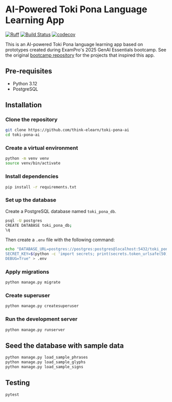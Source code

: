 # AI-Powered Toki Pona Language Learning App

[![Ruff](https://img.shields.io/endpoint?url=https://raw.githubusercontent.com/astral-sh/ruff/main/assets/badge/v2.json)](https://github.com/astral-sh/ruff)
[![Build Status](https://github.com/think-elearn/toki-pona-ai/actions/workflows/ci.yml/badge.svg)](https://github.com/think-elearn/toki-pona-ai/actions)
[![codecov](https://codecov.io/gh/think-elearn/toki-pona-ai/branch/main/graph/badge.svg)](https://codecov.io/gh/think-elearn/toki-pona-ai)

This is an AI-powered Toki Pona language learning app based on prototypes created during ExamPro's 2025 GenAI Essentials bootcamp. See the original [bootcamp repository](https://github.com/dr-rompecabezas/free-genai-bootcamp-2025) for the projects that inspired this app.

## Pre-requisites

- Python 3.12
- PostgreSQL

## Installation

### Clone the repository

```bash
git clone https://github.com/think-elearn/toki-pona-ai
cd toki-pona-ai
```

### Create a virtual environment

```bash
python -m venv venv
source venv/bin/activate
```

### Install dependencies

```bash
pip install -r requirements.txt
```

### Set up the database

Create a PostgreSQL database named `toki_pona_db`.

```bash
psql -U postgres
CREATE DATABASE toki_pona_db;
\q
```

Then create a `.env` file with the following command:

```bash
echo "DATABASE_URL=postgres://postgres:postgres@localhost:5432/toki_pona_db
SECRET_KEY=$(python -c 'import secrets; print(secrets.token_urlsafe(50))')
DEBUG=True" > .env
```

### Apply migrations

```bash
python manage.py migrate
```

### Create superuser

```bash
python manage.py createsuperuser
```

### Run the development server

```bash
python manage.py runserver
```

## Seed the database with sample data

```bash
python manage.py load_sample_phrases
python manage.py load_sample_glyphs
python manage.py load_sample_signs
```

## Testing

```bash
pytest
```
